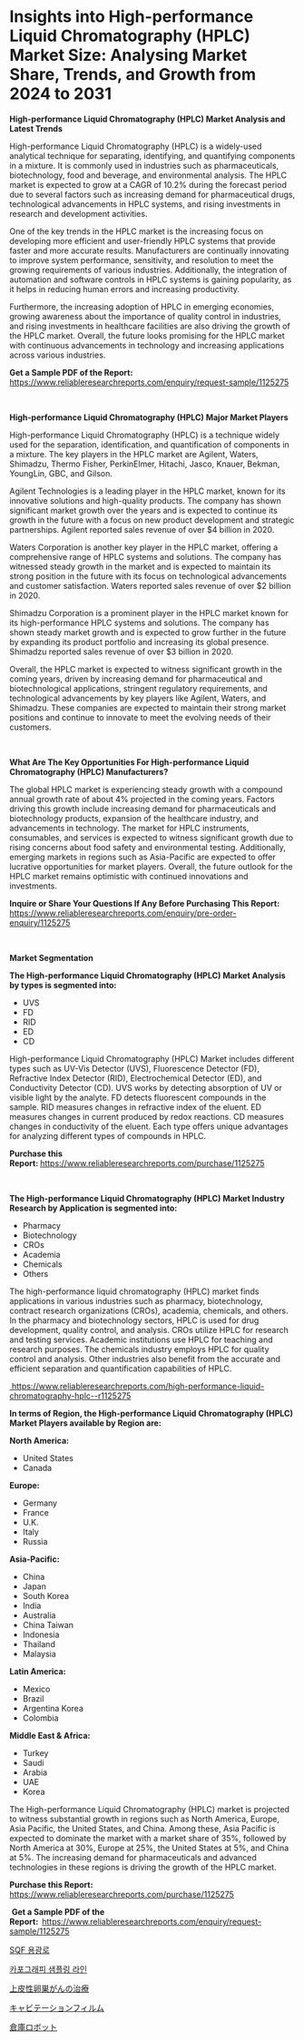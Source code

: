 <p><h1>Insights into High-performance Liquid Chromatography (HPLC) Market Size: Analysing Market Share, Trends, and Growth from 2024 to 2031</h1></p><p><strong>High-performance Liquid Chromatography (HPLC) Market Analysis and Latest Trends</strong></p>
<p><p>High-performance Liquid Chromatography (HPLC) is a widely-used analytical technique for separating, identifying, and quantifying components in a mixture. It is commonly used in industries such as pharmaceuticals, biotechnology, food and beverage, and environmental analysis. The HPLC market is expected to grow at a CAGR of 10.2% during the forecast period due to several factors such as increasing demand for pharmaceutical drugs, technological advancements in HPLC systems, and rising investments in research and development activities.</p><p>One of the key trends in the HPLC market is the increasing focus on developing more efficient and user-friendly HPLC systems that provide faster and more accurate results. Manufacturers are continually innovating to improve system performance, sensitivity, and resolution to meet the growing requirements of various industries. Additionally, the integration of automation and software controls in HPLC systems is gaining popularity, as it helps in reducing human errors and increasing productivity.</p><p>Furthermore, the increasing adoption of HPLC in emerging economies, growing awareness about the importance of quality control in industries, and rising investments in healthcare facilities are also driving the growth of the HPLC market. Overall, the future looks promising for the HPLC market with continuous advancements in technology and increasing applications across various industries.</p></p>
<p><strong>Get a Sample PDF of the Report:&nbsp;</strong> <a href="https://www.reliableresearchreports.com/enquiry/request-sample/1125275">https://www.reliableresearchreports.com/enquiry/request-sample/1125275</a></p>
<p>&nbsp;</p>
<p><strong>High-performance Liquid Chromatography (HPLC) Major Market Players</strong></p>
<p><p>High-performance Liquid Chromatography (HPLC) is a technique widely used for the separation, identification, and quantification of components in a mixture. The key players in the HPLC market are Agilent, Waters, Shimadzu, Thermo Fisher, PerkinElmer, Hitachi, Jasco, Knauer, Bekman, YoungLin, GBC, and Gilson.</p><p>Agilent Technologies is a leading player in the HPLC market, known for its innovative solutions and high-quality products. The company has shown significant market growth over the years and is expected to continue its growth in the future with a focus on new product development and strategic partnerships. Agilent reported sales revenue of over $4 billion in 2020.</p><p>Waters Corporation is another key player in the HPLC market, offering a comprehensive range of HPLC systems and solutions. The company has witnessed steady growth in the market and is expected to maintain its strong position in the future with its focus on technological advancements and customer satisfaction. Waters reported sales revenue of over $2 billion in 2020.</p><p>Shimadzu Corporation is a prominent player in the HPLC market known for its high-performance HPLC systems and solutions. The company has shown steady market growth and is expected to grow further in the future by expanding its product portfolio and increasing its global presence. Shimadzu reported sales revenue of over $3 billion in 2020.</p><p>Overall, the HPLC market is expected to witness significant growth in the coming years, driven by increasing demand for pharmaceutical and biotechnological applications, stringent regulatory requirements, and technological advancements by key players like Agilent, Waters, and Shimadzu. These companies are expected to maintain their strong market positions and continue to innovate to meet the evolving needs of their customers.</p></p>
<p>&nbsp;</p>
<p><strong>What Are The Key Opportunities For High-performance Liquid Chromatography (HPLC) Manufacturers?</strong></p>
<p><p>The global HPLC market is experiencing steady growth with a compound annual growth rate of about 4% projected in the coming years. Factors driving this growth include increasing demand for pharmaceuticals and biotechnology products, expansion of the healthcare industry, and advancements in technology. The market for HPLC instruments, consumables, and services is expected to witness significant growth due to rising concerns about food safety and environmental testing. Additionally, emerging markets in regions such as Asia-Pacific are expected to offer lucrative opportunities for market players. Overall, the future outlook for the HPLC market remains optimistic with continued innovations and investments.</p></p>
<p><strong>Inquire or Share Your Questions If Any Before Purchasing This Report:</strong> <a href="https://www.reliableresearchreports.com/enquiry/pre-order-enquiry/1125275">https://www.reliableresearchreports.com/enquiry/pre-order-enquiry/1125275</a></p>
<p>&nbsp;</p>
<p><strong>Market Segmentation</strong></p>
<p><strong>The High-performance Liquid Chromatography (HPLC) Market Analysis by types is segmented into:</strong></p>
<p><ul><li>UVS</li><li>FD</li><li>RID</li><li>ED</li><li>CD</li></ul></p>
<p><p>High-performance Liquid Chromatography (HPLC) Market includes different types such as UV-Vis Detector (UVS), Fluorescence Detector (FD), Refractive Index Detector (RID), Electrochemical Detector (ED), and Conductivity Detector (CD). UVS works by detecting absorption of UV or visible light by the analyte. FD detects fluorescent compounds in the sample. RID measures changes in refractive index of the eluent. ED measures changes in current produced by redox reactions. CD measures changes in conductivity of the eluent. Each type offers unique advantages for analyzing different types of compounds in HPLC.</p></p>
<p><strong>Purchase this Report:&nbsp;</strong><a href="https://www.reliableresearchreports.com/purchase/1125275">https://www.reliableresearchreports.com/purchase/1125275</a></p>
<p>&nbsp;</p>
<p><strong>The High-performance Liquid Chromatography (HPLC) Market Industry Research by Application is segmented into:</strong></p>
<p><ul><li>Pharmacy</li><li>Biotechnology</li><li>CROs</li><li>Academia</li><li>Chemicals</li><li>Others</li></ul></p>
<p><p>The high-performance liquid chromatography (HPLC) market finds applications in various industries such as pharmacy, biotechnology, contract research organizations (CROs), academia, chemicals, and others. In the pharmacy and biotechnology sectors, HPLC is used for drug development, quality control, and analysis. CROs utilize HPLC for research and testing services. Academic institutions use HPLC for teaching and research purposes. The chemicals industry employs HPLC for quality control and analysis. Other industries also benefit from the accurate and efficient separation and quantification capabilities of HPLC.</p></p>
<p><a href="https://www.reliableresearchreports.com/high-performance-liquid-chromatography-hplc--r1125275">&nbsp;https://www.reliableresearchreports.com/high-performance-liquid-chromatography-hplc--r1125275</a></p>
<p><strong>In terms of Region, the High-performance Liquid Chromatography (HPLC) Market Players available by Region are:</strong></p>
<p>
    <p> <strong> North America: </strong>
        <ul>
            <li>United States</li>
            <li>Canada</li>
        </ul>
        </p> 
    <p> <strong> Europe: </strong>
        <ul>
            <li>Germany</li>
            <li>France</li>
            <li>U.K.</li>
            <li>Italy</li>
            <li>Russia</li>
        </ul>
        </p> 
    <p> <strong> Asia-Pacific: </strong>
        <ul>
            <li>China</li>
            <li>Japan</li>
            <li>South Korea</li>
            <li>India</li>
            <li>Australia</li>
            <li>China Taiwan</li>
            <li>Indonesia</li>
            <li>Thailand</li>
            <li>Malaysia</li>
        </ul>
        </p> 
    <p> <strong> Latin America: </strong>
        <ul>
            <li>Mexico</li>
            <li>Brazil</li>
            <li>Argentina Korea</li>
            <li>Colombia</li>
        </ul>
        </p> 
    <p> <strong> Middle East & Africa: </strong>
        <ul>
            <li>Turkey</li>
            <li>Saudi</li>
            <li>Arabia</li>
            <li>UAE</li>
            <li>Korea</li>
        </ul>
    </p>
    </p>
<p><p>The High-performance Liquid Chromatography (HPLC) market is projected to witness substantial growth in regions such as North America, Europe, Asia Pacific, the United States, and China. Among these, Asia Pacific is expected to dominate the market with a market share of 35%, followed by North America at 30%, Europe at 25%, the United States at 5%, and China at 5%. The increasing demand for pharmaceuticals and advanced technologies in these regions is driving the growth of the HPLC market.</p></p>
<p><strong>Purchase this Report: </strong><a href="https://www.reliableresearchreports.com/purchase/1125275">https://www.reliableresearchreports.com/purchase/1125275</a></p>
<p>&nbsp;<strong>Get a Sample PDF of the Report:&nbsp;&nbsp;</strong><a href="https://www.reliableresearchreports.com/enquiry/request-sample/1125275">https://www.reliableresearchreports.com/enquiry/request-sample/1125275</a></p>
<p><strong></strong></p>
<p><p><a href="https://medium.com/@goonfghyt6587/sqf-%EA%B0%80%EC%8A%A4%EB%A1%9C-%EA%B0%80%EC%97%B4%EB%90%98%EB%8A%94-%EC%9A%A9%EA%B4%91%EB%A1%9C-%EC%8B%9C%EC%9E%A5-2031%EB%85%84%EA%B9%8C%EC%A7%80-%EC%84%B1%EA%B3%B5%EC%A0%81%EC%9D%B8-%EB%B9%84%EC%A6%88%EB%8B%88%EC%8A%A4-%EC%A0%84%EB%9E%B5%EC%9D%98-%EC%97%B4%EC%87%A0-acd35842533a">SQF 용광로</a></p><p><a href="https://medium.com/@kathyorton6556/%EB%8B%A4%EC%9D%8C-%EB%AC%B8%EC%9E%A5%EC%9D%84-%ED%95%9C%EA%B5%AD%EC%96%B4%EB%A1%9C-%EB%B2%88%EC%97%AD%ED%95%98%EC%8B%AD%EC%8B%9C%EC%98%A4-%EC%B9%B4%ED%94%84%EB%85%B8%EA%B7%B8%EB%9E%98%ED%94%BC-%EC%83%98%ED%94%8C%EB%A7%81-%EB%9D%BC%EC%9D%B8-%EC%8B%9C%EC%9E%A5-%EC%A7%80%ED%91%9C-%ED%95%B4%EC%84%9D-%EC%8B%9C%EC%9E%A5-%EC%A0%90%EC%9C%A0%EC%9C%A8-%ED%8A%B8%EB%A0%8C%EB%93%9C-%EB%B0%8F-%EC%84%B1%EC%9E%A5-%ED%8C%A8%ED%84%B4-1c01e2e869c1">카포그래피 샘플링 라인</a></p><p><a href="https://medium.com/@stevencornish04/%E4%B8%8A%E7%9A%AE%E5%8D%B5%E5%B7%A2%E7%99%8C%E6%B2%BB%E7%99%82%E5%B8%82%E5%A0%B4%E6%8F%90%E4%BE%9B%E5%B8%82%E5%A0%B4%E4%BB%BD%E9%A1%8D-%E5%B8%82%E5%A0%B4%E8%B6%A8%E5%8B%A2%E5%92%8C%E5%B8%82%E5%A0%B4%E5%A2%9E%E9%95%B7%E7%9A%84%E4%BF%A1%E6%81%AF-480b110d7eb0">上皮性卵巣がんの治療</a></p><p><a href="https://medium.com/@jerrycurtis23/%E6%B5%B8%E6%BD%A4%E3%83%95%E3%82%A3%E3%83%AB%E3%83%A0%E5%B8%82%E5%A0%B4%E3%81%AE%E3%83%88%E3%83%AC%E3%83%B3%E3%83%89%E3%81%A8%E5%B8%82%E5%A0%B4%E5%88%86%E6%9E%90%E3%81%AF-2024%E5%B9%B4%E3%81%8B%E3%82%892031%E5%B9%B4%E3%81%AE%E6%9C%9F%E9%96%93%E3%81%AB%E4%BA%88%E6%B8%AC%E3%81%95%E3%82%8C%E3%81%A6%E3%81%84%E3%81%BE%E3%81%99-16e6063199f6">キャビテーションフィルム</a></p><p><a href="https://github.com/andrade7361/Market-Research-Report-List-1/blob/main/820411146163.md">倉庫ロボット</a></p></p>